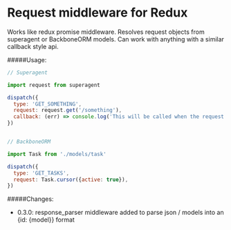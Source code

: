 # Request middleware for Redux

Works like redux promise middleware. Resolves request objects from superagent or BackboneORM models. Can work with anything with a similar callback style api.

#####Usage:

```javascript
// Superagent

import request from superagent

dispatch({
  type: 'GET_SOMETHING',
  request: request.get('/something'),
  callback: (err) => console.log('This will be called when the request completes. Useful for navigating after a request returns (login, etc). Errors should not be handled here - an error action is sent, work with that.'),
})


// BackboneORM

import Task from './models/task'

dispatch({
  type: 'GET_TASKS',
  request: Task.cursor({active: true}),
})
```

#####Changes:

- 0.3.0: response_parser middleware added to parse json / models into an {id: {model}} format

